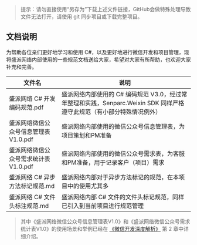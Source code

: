 
> 提示：请勿直接使用“另存为”下载上述文件链接，GitHub会做特殊处理导致文件无法打开，请使用 git 同步项目或下载完整项目。

## 文档说明

为帮助各位亲们更好地学习和使用 C#，以及更好地进行微信开发和项目管理，现将盛派网络内部使用的一些规范文档送给大家，希望对大家有所帮助，也欢迎大家补充和完善。

|文件名     | 说明
|----------|-------------
|盛派网络 C# 开发编码规范.pdf  | 盛派网络内部使用的 C# 编码规范 V3.0，经过常年整理和实践，Senparc.Weixin SDK 同样严格遵守此规范（有小部分特殊情况例外）
|盛派网络微信公众号信息管理表V1.0.pdf | 盛派网络内部使用的微信公众号信息管理表，为项目策划和PM准备
|盛派网络微信公众号需求统计表V1.0.pdf | 盛派网络内部使用的微信公众号需求表，为客服和PM准备，用于记录客户（项目）需求
|盛派网络 C# 异步方法标记规范.md | 盛派网络内部对于异步方法标记的规范，在本项目中的使用尤其多
|盛派网络 C# 文件头标注规范.md | 盛派网络内部 C# 文件的文件头标记规范，同样已引入到当前项目进行规范管理

> 其中《盛派网络微信公众号信息管理表V1.0》和《盛派网络微信公众号需求统计表V1.0》的使用场景和举例已经在 
[《微信开发深度解析》](https://book.weixin.senparc.com/book/link?code=github-authorityfile) 第 2 章中详细介绍。
